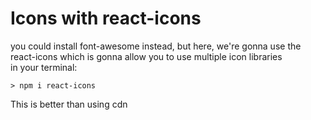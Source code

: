 # Icons with react-icons

you could install font-awesome instead, but here, we're gonna use the react-icons which is gonna allow you to use multiple icon libraries
<br>
in your terminal:

```
> npm i react-icons
```

This is better than using cdn
